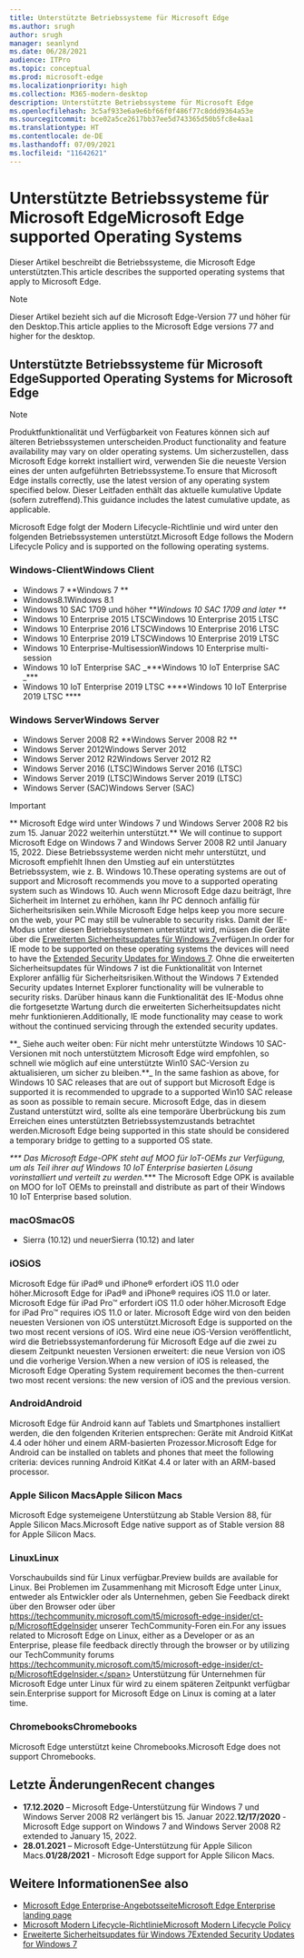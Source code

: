 ```yaml
---
title: Unterstützte Betriebssysteme für Microsoft Edge
ms.author: srugh
author: srugh
manager: seanlynd
ms.date: 06/28/2021
audience: ITPro
ms.topic: conceptual
ms.prod: microsoft-edge
ms.localizationpriority: high
ms.collection: M365-modern-desktop
description: Unterstützte Betriebssysteme für Microsoft Edge
ms.openlocfilehash: 3c5af933e6a9e6bf66f0f486f77c8ddd9364a53e
ms.sourcegitcommit: bce02a5ce2617bb37ee5d743365d50b5fc8e4aa1
ms.translationtype: HT
ms.contentlocale: de-DE
ms.lasthandoff: 07/09/2021
ms.locfileid: "11642621"
---
```

# <a name="microsoft-edge-supported-operating-systems"></a><span data-ttu-id="d6baa-103">Unterstützte Betriebssysteme für Microsoft Edge</span><span class="sxs-lookup"><span data-stu-id="d6baa-103">Microsoft Edge supported Operating Systems</span></span>

<span data-ttu-id="d6baa-104">Dieser Artikel beschreibt die Betriebssysteme, die Microsoft Edge unterstützten.</span><span class="sxs-lookup"><span data-stu-id="d6baa-104">This article describes the supported operating systems that apply to Microsoft Edge.</span></span>

> [!NOTE]
> <span data-ttu-id="d6baa-105">Dieser Artikel bezieht sich auf die Microsoft Edge-Version 77 und höher für den Desktop.</span><span class="sxs-lookup"><span data-stu-id="d6baa-105">This article applies to the Microsoft Edge versions 77 and higher for the desktop.</span></span>

## <a name="supported-operating-systems-for-microsoft-edge"></a><span data-ttu-id="d6baa-106">Unterstützte Betriebssysteme für Microsoft Edge</span><span class="sxs-lookup"><span data-stu-id="d6baa-106">Supported Operating Systems for Microsoft Edge</span></span>

> [!NOTE]
> <span data-ttu-id="d6baa-107">Produktfunktionalität und Verfügbarkeit von Features können sich auf älteren Betriebssystemen unterscheiden.</span><span class="sxs-lookup"><span data-stu-id="d6baa-107">Product functionality and feature availability may vary on older operating systems.</span></span> <span data-ttu-id="d6baa-108">Um sicherzustellen, dass Microsoft Edge korrekt installiert wird, verwenden Sie die neueste Version eines der unten aufgeführten Betriebssysteme.</span><span class="sxs-lookup"><span data-stu-id="d6baa-108">To ensure that Microsoft Edge installs correctly, use the latest version of any operating system specified below.</span></span> <span data-ttu-id="d6baa-109">Dieser Leitfaden enthält das aktuelle kumulative Update (sofern zutreffend).</span><span class="sxs-lookup"><span data-stu-id="d6baa-109">This guidance includes the latest cumulative update, as applicable.</span></span>


<span data-ttu-id="d6baa-110">Microsoft Edge folgt der Modern Lifecycle-Richtlinie und wird unter den folgenden Betriebssystemen unterstützt.</span><span class="sxs-lookup"><span data-stu-id="d6baa-110">Microsoft Edge follows the Modern Lifecycle Policy and is supported on the following operating systems.</span></span>

### <a name="windows-client"></a><span data-ttu-id="d6baa-111">Windows-Client</span><span class="sxs-lookup"><span data-stu-id="d6baa-111">Windows Client</span></span>

- <span data-ttu-id="d6baa-112">Windows 7 \*\*</span><span class="sxs-lookup"><span data-stu-id="d6baa-112">Windows 7 \*\*</span></span>
- <span data-ttu-id="d6baa-113">Windows8.1</span><span class="sxs-lookup"><span data-stu-id="d6baa-113">Windows 8.1</span></span>
- <span data-ttu-id="d6baa-114">Windows 10 SAC 1709 und höher \*\*_</span><span class="sxs-lookup"><span data-stu-id="d6baa-114">Windows 10 SAC 1709 and later \*\*_</span></span>
- <span data-ttu-id="d6baa-115">Windows 10 Enterprise 2015 LTSC</span><span class="sxs-lookup"><span data-stu-id="d6baa-115">Windows 10 Enterprise 2015 LTSC</span></span>
- <span data-ttu-id="d6baa-116">Windows 10 Enterprise 2016 LTSC</span><span class="sxs-lookup"><span data-stu-id="d6baa-116">Windows 10 Enterprise 2016 LTSC</span></span>
- <span data-ttu-id="d6baa-117">Windows 10 Enterprise 2019 LTSC</span><span class="sxs-lookup"><span data-stu-id="d6baa-117">Windows 10 Enterprise 2019 LTSC</span></span>
- <span data-ttu-id="d6baa-118">Windows 10 Enterprise-Multisession</span><span class="sxs-lookup"><span data-stu-id="d6baa-118">Windows 10 Enterprise multi-session</span></span>
- <span data-ttu-id="d6baa-119">Windows 10 IoT Enterprise SAC _\*\*\*</span><span class="sxs-lookup"><span data-stu-id="d6baa-119">Windows 10 IoT Enterprise SAC _\*\*\*</span></span>
- <span data-ttu-id="d6baa-120">Windows 10 IoT Enterprise 2019 LTSC \*\*\*\*</span><span class="sxs-lookup"><span data-stu-id="d6baa-120">Windows 10 IoT Enterprise 2019 LTSC \*\*\*\*</span></span>

### <a name="windows-server"></a><span data-ttu-id="d6baa-121">Windows Server</span><span class="sxs-lookup"><span data-stu-id="d6baa-121">Windows Server</span></span>

- <span data-ttu-id="d6baa-122">Windows Server 2008 R2 \*\*</span><span class="sxs-lookup"><span data-stu-id="d6baa-122">Windows Server 2008 R2 \*\*</span></span>
- <span data-ttu-id="d6baa-123">Windows Server 2012</span><span class="sxs-lookup"><span data-stu-id="d6baa-123">Windows Server 2012</span></span>
- <span data-ttu-id="d6baa-124">Windows Server 2012 R2</span><span class="sxs-lookup"><span data-stu-id="d6baa-124">Windows Server 2012 R2</span></span>
- <span data-ttu-id="d6baa-125">Windows Server 2016 (LTSC)</span><span class="sxs-lookup"><span data-stu-id="d6baa-125">Windows Server 2016 (LTSC)</span></span>
- <span data-ttu-id="d6baa-126">Windows Server 2019 (LTSC)</span><span class="sxs-lookup"><span data-stu-id="d6baa-126">Windows Server 2019 (LTSC)</span></span>
- <span data-ttu-id="d6baa-127">Windows Server (SAC)</span><span class="sxs-lookup"><span data-stu-id="d6baa-127">Windows Server (SAC)</span></span>

> [!IMPORTANT]
> <span data-ttu-id="d6baa-128">\*\* Microsoft Edge wird unter Windows 7 und Windows Server 2008 R2 bis zum 15. Januar 2022 weiterhin unterstützt.</span><span class="sxs-lookup"><span data-stu-id="d6baa-128">\*\* We will continue to support Microsoft Edge on Windows 7 and Windows Server 2008 R2 until January 15, 2022.</span></span> <span data-ttu-id="d6baa-129">Diese Betriebssysteme werden nicht mehr unterstützt, und Microsoft empfiehlt Ihnen den Umstieg auf ein unterstütztes Betriebssystem, wie z. B. Windows 10.</span><span class="sxs-lookup"><span data-stu-id="d6baa-129">These operating systems are out of support and Microsoft recommends you move to a supported operating system such as Windows 10.</span></span> <span data-ttu-id="d6baa-130">Auch wenn Microsoft Edge dazu beiträgt, Ihre Sicherheit im Internet zu erhöhen, kann Ihr PC dennoch anfällig für Sicherheitsrisiken sein.</span><span class="sxs-lookup"><span data-stu-id="d6baa-130">While Microsoft Edge helps keep you more secure on the web, your PC may still be vulnerable to security risks.</span></span> <span data-ttu-id="d6baa-131">Damit der IE-Modus unter diesen Betriebssystemen unterstützt wird, müssen die Geräte über die [Erweiterten Sicherheitsupdates für Windows 7](https://support.microsoft.com/help/4527878/faq-about-extended-security-updates-for-windows-7)verfügen.</span><span class="sxs-lookup"><span data-stu-id="d6baa-131">In order for IE mode to be supported on these operating systems the devices will need to have the [Extended Security Updates for Windows 7](https://support.microsoft.com/help/4527878/faq-about-extended-security-updates-for-windows-7).</span></span> <span data-ttu-id="d6baa-132">Ohne die erweiterten Sicherheitsupdates für Windows 7 ist die Funktionalität von Internet Explorer anfällig für Sicherheitsrisiken.</span><span class="sxs-lookup"><span data-stu-id="d6baa-132">Without the Windows 7 Extended Security updates Internet Explorer functionality will be vulnerable to security risks.</span></span> <span data-ttu-id="d6baa-133">Darüber hinaus kann die Funktionalität des IE-Modus ohne die fortgesetzte Wartung durch die erweiterten Sicherheitsupdates nicht mehr funktionieren.</span><span class="sxs-lookup"><span data-stu-id="d6baa-133">Additionally, IE mode functionality may cease to work without the continued servicing through the extended security updates.</span></span>  
>
> <span data-ttu-id="d6baa-134">\*\*_ Siehe auch weiter oben: Für nicht mehr unterstützte Windows 10 SAC-Versionen mit noch unterstütztem Microsoft Edge wird empfohlen, so schnell wie möglich auf eine unterstützte Win10 SAC-Version zu aktualisieren, um sicher zu bleiben.</span><span class="sxs-lookup"><span data-stu-id="d6baa-134">\*\*_ In the same fashion as above, for Windows 10 SAC releases that are out of support but Microsoft Edge is supported it is recommended to upgrade to a supported Win10 SAC release as soon as possible to remain secure.</span></span> <span data-ttu-id="d6baa-135">Microsoft Edge, das in diesem Zustand unterstützt wird, sollte als eine temporäre Überbrückung bis zum Erreichen eines unterstützten Betriebssystemzustands betrachtet werden.</span><span class="sxs-lookup"><span data-stu-id="d6baa-135">Microsoft Edge being supported in this state should be considered a temporary bridge to getting to a supported OS state.</span></span>
>
> <span data-ttu-id="d6baa-136">_\*\*\* Das Microsoft Edge-OPK steht auf MOO für IoT-OEMs zur Verfügung, um als Teil ihrer auf Windows 10 IoT Enterprise basierten Lösung vorinstalliert und verteilt zu werden.</span><span class="sxs-lookup"><span data-stu-id="d6baa-136">_\*\*\* The Microsoft Edge OPK is available on MOO for IoT OEMs to preinstall and distribute as part of their Windows 10 IoT Enterprise based solution.</span></span>

### <a name="macos"></a><span data-ttu-id="d6baa-137">macOS</span><span class="sxs-lookup"><span data-stu-id="d6baa-137">macOS</span></span>

- <span data-ttu-id="d6baa-138">Sierra (10.12) und neuer</span><span class="sxs-lookup"><span data-stu-id="d6baa-138">Sierra (10.12) and later</span></span>

### <a name="ios"></a><span data-ttu-id="d6baa-139">iOS</span><span class="sxs-lookup"><span data-stu-id="d6baa-139">iOS</span></span>

<span data-ttu-id="d6baa-140">Microsoft Edge für iPad&reg; und iPhone&reg; erfordert iOS 11.0 oder höher.</span><span class="sxs-lookup"><span data-stu-id="d6baa-140">Microsoft Edge for iPad&reg; and iPhone&reg; requires iOS 11.0 or later.</span></span> <span data-ttu-id="d6baa-141">Microsoft Edge für iPad Pro&trade; erfordert iOS 11.0 oder höher.</span><span class="sxs-lookup"><span data-stu-id="d6baa-141">Microsoft Edge for iPad Pro&trade; requires iOS 11.0 or later.</span></span> <span data-ttu-id="d6baa-142">Microsoft Edge wird von den beiden neuesten Versionen von iOS unterstützt.</span><span class="sxs-lookup"><span data-stu-id="d6baa-142">Microsoft Edge is supported on the two most recent versions of iOS.</span></span> <span data-ttu-id="d6baa-143">Wird eine neue iOS-Version veröffentlicht, wird die Betriebssystemanforderung für Microsoft Edge auf die zwei zu diesem Zeitpunkt neuesten Versionen erweitert: die neue Version von iOS und die vorherige Version.</span><span class="sxs-lookup"><span data-stu-id="d6baa-143">When a new version of iOS is released, the Microsoft Edge Operating System requirement becomes the then-current two most recent versions: the new version of iOS and the previous version.</span></span>

### <a name="android"></a><span data-ttu-id="d6baa-144">Android</span><span class="sxs-lookup"><span data-stu-id="d6baa-144">Android</span></span>

<span data-ttu-id="d6baa-145">Microsoft Edge für Android kann auf Tablets und Smartphones installiert werden, die den folgenden Kriterien entsprechen: Geräte mit Android KitKat 4.4 oder höher und einem ARM-basierten Prozessor.</span><span class="sxs-lookup"><span data-stu-id="d6baa-145">Microsoft Edge for Android can be installed on tablets and phones that meet the following criteria: devices running Android KitKat 4.4 or later with an ARM-based processor.</span></span>

### <a name="apple-silicon-macs"></a><span data-ttu-id="d6baa-146">Apple Silicon Macs</span><span class="sxs-lookup"><span data-stu-id="d6baa-146">Apple Silicon Macs</span></span>

<span data-ttu-id="d6baa-147">Microsoft Edge systemeigene Unterstützung ab Stable Version 88, für Apple Silicon Macs.</span><span class="sxs-lookup"><span data-stu-id="d6baa-147">Microsoft Edge native support as of Stable version 88 for Apple Silicon Macs.</span></span>

### <a name="linux"></a><span data-ttu-id="d6baa-148">Linux</span><span class="sxs-lookup"><span data-stu-id="d6baa-148">Linux</span></span>

<span data-ttu-id="d6baa-149">Vorschaubuilds sind für Linux verfügbar.</span><span class="sxs-lookup"><span data-stu-id="d6baa-149">Preview builds are available for Linux.</span></span> <span data-ttu-id="d6baa-150">Bei Problemen im Zusammenhang mit Microsoft Edge unter Linux, entweder als Entwickler oder als Unternehmen, geben Sie Feedback direkt über den Browser oder über https://techcommunity.microsoft.com/t5/microsoft-edge-insider/ct-p/MicrosoftEdgeInsider unserer TechCommunity-Foren ein.</span><span class="sxs-lookup"><span data-stu-id="d6baa-150">For any issues related to Microsoft Edge on Linux, either as a Developer or as an Enterprise, please file feedback directly through the browser or by utilizing our TechCommunity forums https://techcommunity.microsoft.com/t5/microsoft-edge-insider/ct-p/MicrosoftEdgeInsider.</span></span> <span data-ttu-id="d6baa-151">Unterstützung für Unternehmen für Microsoft Edge unter Linux für wird zu einem späteren Zeitpunkt verfügbar sein.</span><span class="sxs-lookup"><span data-stu-id="d6baa-151">Enterprise support for Microsoft Edge on Linux is coming at a later time.</span></span>

### <a name="chromebooks"></a><span data-ttu-id="d6baa-152">Chromebooks</span><span class="sxs-lookup"><span data-stu-id="d6baa-152">Chromebooks</span></span>

<span data-ttu-id="d6baa-153">Microsoft Edge unterstützt keine Chromebooks.</span><span class="sxs-lookup"><span data-stu-id="d6baa-153">Microsoft Edge does not support Chromebooks.</span></span>

## <a name="recent-changes"></a><span data-ttu-id="d6baa-154">Letzte Änderungen</span><span class="sxs-lookup"><span data-stu-id="d6baa-154">Recent changes</span></span>

- <span data-ttu-id="d6baa-155">**17.12.2020** – Microsoft Edge-Unterstützung für Windows 7 und Windows Server 2008 R2 verlängert bis 15. Januar 2022.</span><span class="sxs-lookup"><span data-stu-id="d6baa-155">**12/17/2020** - Microsoft Edge support on Windows 7 and Windows Server 2008 R2 extended to January 15, 2022.</span></span>
- <span data-ttu-id="d6baa-156">**28.01.2021** – Microsoft Edge-Unterstützung für Apple Silicon Macs.</span><span class="sxs-lookup"><span data-stu-id="d6baa-156">**01/28/2021** - Microsoft Edge support for Apple Silicon Macs.</span></span>

## <a name="see-also"></a><span data-ttu-id="d6baa-157">Weitere Informationen</span><span class="sxs-lookup"><span data-stu-id="d6baa-157">See also</span></span>

- [<span data-ttu-id="d6baa-158">Microsoft Edge Enterprise-Angebotsseite</span><span class="sxs-lookup"><span data-stu-id="d6baa-158">Microsoft Edge Enterprise landing page</span></span>](https://aka.ms/EdgeEnterprise)
- [<span data-ttu-id="d6baa-159">Microsoft Modern Lifecycle-Richtlinie</span><span class="sxs-lookup"><span data-stu-id="d6baa-159">Microsoft Modern Lifecycle Policy</span></span>](https://support.microsoft.com/help/30881/modern-lifecycle-policy)
- [<span data-ttu-id="d6baa-160">Erweiterte Sicherheitsupdates für Windows 7</span><span class="sxs-lookup"><span data-stu-id="d6baa-160">Extended Security Updates for Windows 7</span></span>](https://support.microsoft.com/help/4527878/faq-about-extended-security-updates-for-windows-7)
